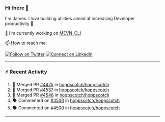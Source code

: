 ### Hi there 👋

I'm James. I love building utilities aimed at increasing Developer productivity :raised_hands: 

🔭 I’m currently working on [MEVN-CLI](https://github.com/madlabsinc/mevn-cli)

📫 How to reach me:

[![Follow on Twitter](https://img.shields.io/badge/--twitter?label=Twitter&logo=Twitter&style=social)](https://twitter.com/james_madhacks) [![Connect on LinkedIn](https://img.shields.io/badge/--linkedin?label=LinkedIn&logo=LinkedIn&style=social)](https://www.linkedin.com/in/jamesgeorge007)

---

### :zap: Recent Activity

<!--START_SECTION:activity-->
1. 🎉 Merged PR [#4475](https://github.com/hoppscotch/hoppscotch/pull/4475) in [hoppscotch/hoppscotch](https://github.com/hoppscotch/hoppscotch)
2. 🎉 Merged PR [#4537](https://github.com/hoppscotch/hoppscotch/pull/4537) in [hoppscotch/hoppscotch](https://github.com/hoppscotch/hoppscotch)
3. 🎉 Merged PR [#4548](https://github.com/hoppscotch/hoppscotch/pull/4548) in [hoppscotch/hoppscotch](https://github.com/hoppscotch/hoppscotch)
4. 🗣 Commented on [#4500](https://github.com/hoppscotch/hoppscotch/issues/4500#issuecomment-2489249893) in [hoppscotch/hoppscotch](https://github.com/hoppscotch/hoppscotch)
5. 🗣 Commented on [#4500](https://github.com/hoppscotch/hoppscotch/issues/4500#issuecomment-2483739226) in [hoppscotch/hoppscotch](https://github.com/hoppscotch/hoppscotch)
<!--END_SECTION:activity-->

---

<!--
**jamesgeorge007/jamesgeorge007** is a ✨ _special_ ✨ repository because its `README.md` (this file) appears on your GitHub profile.

Here are some ideas to get you started:

- 🌱 I’m currently learning ...
- 👯 I’m looking to collaborate on ...
- 🤔 I’m looking for help with ...
- 💬 Ask me about ...
- 😄 Pronouns: ...
- ⚡ Fun fact: ...
-->
